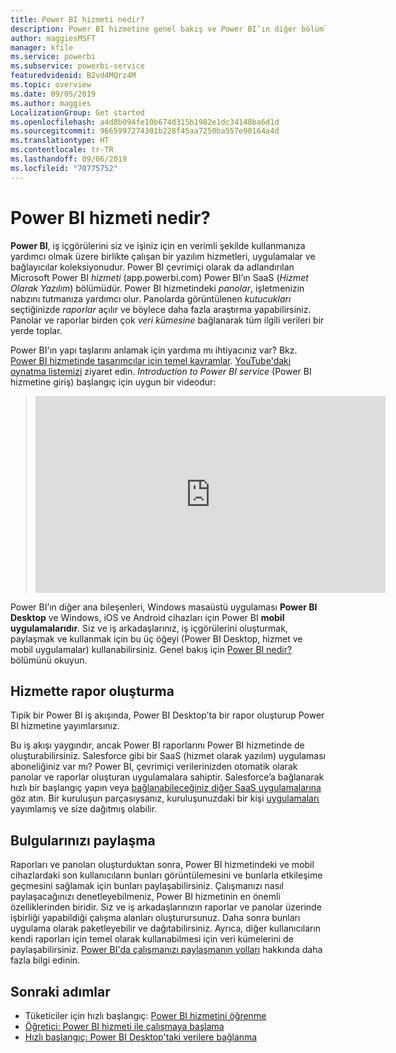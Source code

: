 ```yaml
---
title: Power BI hizmeti nedir?
description: Power BI hizmetine genel bakış ve Power BI’ın diğer bölümleriyle birlikte çalışma şekli.
author: maggiesMSFT
manager: kfile
ms.service: powerbi
ms.subservice: powerbi-service
featuredvideoid: B2vd4MQrz4M
ms.topic: overview
ms.date: 09/05/2019
ms.author: maggies
LocalizationGroup: Get started
ms.openlocfilehash: a4d8b094fe10b674d315b1982e1dc34148ba6d1d
ms.sourcegitcommit: 9665997274301b228f45aa7250ba557e90164a4d
ms.translationtype: HT
ms.contentlocale: tr-TR
ms.lasthandoff: 09/06/2019
ms.locfileid: "70775752"
---
```

# <a name="what-is-the-power-bi-service"></a>Power BI hizmeti nedir?
**Power BI**, iş içgörülerini siz ve işiniz için en verimli şekilde kullanmanıza yardımcı olmak üzere birlikte çalışan bir yazılım hizmetleri, uygulamalar ve bağlayıcılar koleksiyonudur. Power BI çevrimiçi olarak da adlandırılan Microsoft Power BI *hizmeti* (app.powerbi.com) Power BI’ın SaaS (*Hizmet Olarak Yazılım*) bölümüdür. Power BI hizmetindeki *panolar*, işletmenizin nabzını tutmanıza yardımcı olur. Panolarda görüntülenen *kutucukları* seçtiğinizde *raporlar* açılır ve böylece daha fazla araştırma yapabilirsiniz. Panolar ve raporlar birden çok *veri kümesine* bağlanarak tüm ilgili verileri bir yerde toplar. 

Power BI'ın yapı taşlarını anlamak için yardıma mı ihtiyacınız var? Bkz. [Power BI hizmetinde tasarımcılar için temel kavramlar](service-basic-concepts.md). [YouTube'daki oynatma listemizi](https://www.youtube.com/playlist?list=PL1N57mwBHtN0JFoKSR0n-tBkUJHeMP2cP) ziyaret edin. *Introduction to Power BI service* (Power BI hizmetine giriş) başlangıç için uygun bir videodur:

> 
> <iframe width="560" height="315" src="https://www.youtube.com/embed/B2vd4MQrz4M" frameborder="0" allowfullscreen></iframe>
> 

Power BI’ın diğer ana bileşenleri, Windows masaüstü uygulaması **Power BI Desktop** ve Windows, iOS ve Android cihazları için Power BI **mobil uygulamalarıdır**. Siz ve iş arkadaşlarınız, iş içgörülerini oluşturmak, paylaşmak ve kullanmak için bu üç öğeyi (Power BI Desktop, hizmet ve mobil uygulamalar) kullanabilirsiniz. Genel bakış için [Power BI nedir?](power-bi-overview.md) bölümünü okuyun.

## <a name="creating-reports-in-the-service"></a>Hizmette rapor oluşturma
Tipik bir Power BI iş akışında, Power BI Desktop’ta bir rapor oluşturup Power BI hizmetine yayımlarsınız.  

Bu iş akışı yaygındır, ancak Power BI raporlarını Power BI hizmetinde de oluşturabilirsiniz. Salesforce gibi bir SaaS (hizmet olarak yazılım) uygulaması aboneliğiniz var mı? Power BI, çevrimiçi verilerinizden otomatik olarak panolar ve raporlar oluşturan uygulamalara sahiptir. Salesforce’a bağlanarak hızlı bir başlangıç yapın veya [bağlanabileceğiniz diğer SaaS uygulamalarına](service-get-data.md) göz atın. Bir kuruluşun parçasıysanız, kuruluşunuzdaki bir kişi [uygulamaları](service-create-distribute-apps.md) yayımlamış ve size dağıtmış olabilir.

## <a name="sharing-your-findings"></a>Bulgularınızı paylaşma 

Raporları ve panoları oluşturduktan sonra, Power BI hizmetindeki ve mobil cihazlardaki son kullanıcıların bunları görüntülemesini ve bunlarla etkileşime geçmesini sağlamak için bunları paylaşabilirsiniz. Çalışmanızı nasıl paylaşacağınızı denetleyebilmeniz, Power BI hizmetinin en önemli özelliklerinden biridir. Siz ve iş arkadaşlarınızın raporlar ve panolar üzerinde işbirliği yapabildiği çalışma alanları oluşturursunuz. Daha sonra bunları uygulama olarak paketleyebilir ve dağıtabilirsiniz. Ayrıca, diğer kullanıcıların kendi raporları için temel olarak kullanabilmesi için veri kümelerini de paylaşabilirsiniz. [Power BI'da çalışmanızı paylaşmanın yolları](service-how-to-collaborate-distribute-dashboards-reports.md) hakkında daha fazla bilgi edinin.

## <a name="next-steps"></a>Sonraki adımlar
- Tüketiciler için hızlı başlangıç: [Power BI hizmetini öğrenme](consumer/end-user-experience.md)   
- [Öğretici: Power BI hizmeti ile çalışmaya başlama](service-get-started.md)
- [Hızlı başlangıç: Power BI Desktop'taki verilere bağlanma](desktop-quickstart-connect-to-data.md)
